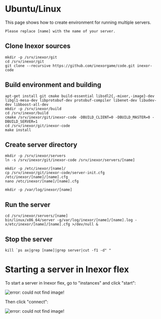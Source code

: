 # Ubuntu/Linux

This page shows how to create environment for running multiple servers.

    Please replace [name] with the name of your server.

## Clone Inexor sources

    mkdir -p /srv/inexor/git
    cd /srv/inexor/git
    git clone --recursive https://github.com/inexorgame/code.git inexor-code

## Build environment and building

    apt-get install git cmake build-essential libsdl2{,-mixer,-image}-dev libgl1-mesa-dev libprotobuf-dev protobuf-compiler libenet-dev libudev-dev libboost-all-dev
    mkdir -p /srv/inexor/build
    cd /srv/inexor/build
    cmake /srv/inexor/git/inexor-code -DBUILD_CLIENT=0 -DBUILD_MASTER=0 -DBUILD_SERVER=1
    cd /srv/inexor/git/inexor-code
    make install

## Create server directory

    mkdir -p /srv/inexor/servers
    ln -s /srv/inexor/git/inexor-code /srv/inexor/servers/[name]

    mkdir -p /etc/inexor/[name]/
    cp /srv/inexor/git/inexor-code/server-init.cfg /etc/inexor/[name]/[name].cfg
    nano /etc/inexor/[name]/[name].cfg

    mkdir -p /var/log/inexor/[name]

## Run the server

    cd /srv/inexor/servers/[name]
    bin/linux/x86_64/server -g/var/log/inexor/[name]/[name].log -x/etc/inexor/[name]/[name].cfg >/dev/null &

## Stop the server

    kill `ps ax|grep [name]|grep server|cut -f1 -d" "

# Starting a server in Inexor flex
To start a server in Inexor flex, go to "instances" and click "start":

![error: could not find image!](https://raw.githubusercontent.com/inexorgame/visualisations/e475eb76f10a16a8d594ee5ad863bee335ac9ccc/wiki/Inexor_FLEX_start_default_production_server.jpg)

Then click "connect":

![error: could not find image!](https://raw.githubusercontent.com/inexorgame/visualisations/e475eb76f10a16a8d594ee5ad863bee335ac9ccc/wiki/Inexor_FLEX_connect_to_default_production_server.jpg)

